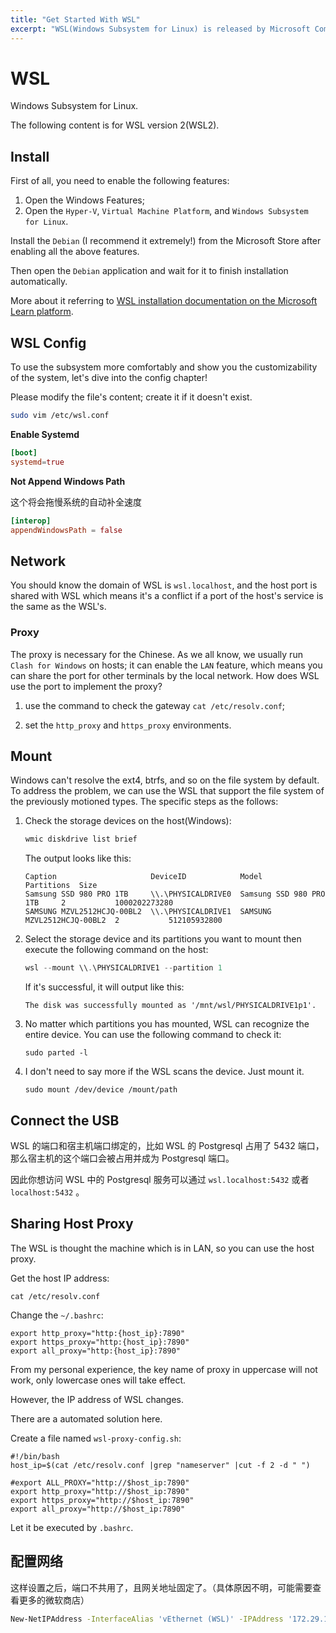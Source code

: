 ```yaml
---
title: "Get Started With WSL"
excerpt: "WSL(Windows Subsystem for Linux) is released by Microsoft Company. It provides a possibility of using the POSIX operation method in Windows."
---
```


# WSL

Windows Subsystem for Linux.

The following content is for WSL version 2(WSL2).

## Install

First of all, you need to enable the following features:

1. Open the Windows Features;
2. Open the `Hyper-V`, `Virtual Machine Platform`, and `Windows Subsystem for Linux`.

Install the `Debian` (I recommend it extremely!) from the Microsoft Store after enabling all the above features.

Then open the `Debian` application and wait for it to finish installation automatically.

More about it referring to [WSL installation documentation on the Microsoft Learn platform](https://learn.microsoft.com/zh-cn/windows/wsl/install).

## WSL Config

To use the subsystem more comfortably and show you the customizability of the system, let's dive into the config chapter!

Please modify the file's content; create it if it doesn't exist.  

```sh
sudo vim /etc/wsl.conf
```
**Enable Systemd**

```conf
[boot]
systemd=true
```

**Not Append Windows Path**

这个将会拖慢系统的自动补全速度

```conf
[interop]
appendWindowsPath = false
```

## Network

You should know the domain of WSL is `wsl.localhost`, and the host port is shared with WSL which means it's a conflict if a port of the host's service is the same as the WSL's. 

### Proxy

The proxy is necessary for the Chinese. As we all know, we usually run `Clash for Windows` on hosts; it can enable the `LAN` feature, which means you can share the port for other terminals by the local network. How does WSL use the port to implement the proxy?

1. use the command to check the gateway `cat /etc/resolv.conf`;

2. set the `http_proxy` and `https_proxy` environments.

## Mount

Windows can't resolve the ext4, btrfs, and so on the file system by default. To address the problem, we can use the WSL that support the file system of the previously motioned types. The specific steps as the follows:

1. Check the storage devices on the host(Windows):

   ```powershell
   wmic diskdrive list brief
   ```

   The output looks like this:

   ```
   Caption                     DeviceID            Model                       Partitions  Size
   Samsung SSD 980 PRO 1TB     \\.\PHYSICALDRIVE0  Samsung SSD 980 PRO 1TB     2           1000202273280
   SAMSUNG MZVL2512HCJQ-00BL2  \\.\PHYSICALDRIVE1  SAMSUNG MZVL2512HCJQ-00BL2  2           512105932800
   ```

2. Select the storage device and its partitions you want to mount then execute the following command on the host:

   ```powershell
   wsl --mount \\.\PHYSICALDRIVE1 --partition 1
   ```

   If it's successful, it will output like this:

   ```
   The disk was successfully mounted as '/mnt/wsl/PHYSICALDRIVE1p1'.
   ```

3. No matter which partitions you has mounted, WSL can recognize the entire device. You can use the following command to check it:

   ```
   sudo parted -l
   ```

4. I don't need to say more if the WSL scans the device. Just mount it.

   ```
   sudo mount /dev/device /mount/path
   ```

    

## Connect the USB

WSL 的端口和宿主机端口绑定的，比如 WSL 的 Postgresql 占用了 5432 端口，那么宿主机的这个端口会被占用并成为 Postgresql 端口。

因此你想访问 WSL 中的 Postgresql 服务可以通过 `wsl.localhost:5432` 或者 `localhost:5432` 。

## Sharing Host Proxy

The WSL is thought the machine which is in LAN, so you can use the host proxy.

Get the host IP address:

```
cat /etc/resolv.conf
```

Change the `~/.bashrc`:

```
export http_proxy="http:{host_ip}:7890"
export https_proxy="http:{host_ip}:7890"
export all_proxy="http:{host_ip}:7890"
```

From my personal experience, the key name of proxy in uppercase will not work, only lowercase ones will take effect.

However, the IP address of WSL changes.

There are a automated solution here.

Create a file named `wsl-proxy-config.sh`:

```shell
#!/bin/bash
host_ip=$(cat /etc/resolv.conf |grep "nameserver" |cut -f 2 -d " ")

#export ALL_PROXY="http://$host_ip:7890"
export http_proxy="http://$host_ip:7890"
export https_proxy="http://$host_ip:7890"
export all_proxy="http://$host_ip:7890"
```

Let it be executed by `.bashrc`.

## 配置网络

这样设置之后，端口不共用了，且网关地址固定了。（具体原因不明，可能需要查看更多的微软商店）

```sh
New-NetIPAddress -InterfaceAlias 'vEthernet (WSL)' -IPAddress '172.29.122.1' -PrefixLength 20
```

